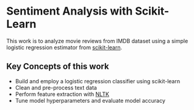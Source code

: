 # Sentiment Analysis with Scikit-Learn
This work is to analyze movie reviews from IMDB dataset using a simple logistic regression estimator from [scikit-learn](https://scikit-learn.org/stable/).

## Key Concepts of this work
- Build and employ a logistic regression classifier using scikit-learn
- Clean and pre-process text data
- Perform feature extraction with [NLTK](https://www.nltk.org/)
- Tune model hyperparameters and evaluate model accuracy
